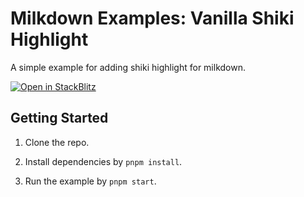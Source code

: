 # Milkdown Examples: Vanilla Shiki Highlight

A simple example for adding shiki highlight for milkdown.

[![Open in StackBlitz](https://developer.stackblitz.com/img/open_in_stackblitz.svg)](https://stackblitz.com/github/Milkdown/examples/tree/main/vanilla-shiki-highlight)

## Getting Started

1. Clone the repo.

2. Install dependencies by `pnpm install`.

3. Run the example by `pnpm start`.
